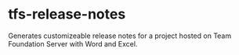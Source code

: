 tfs-release-notes
=================

Generates customizeable release notes for a project hosted on Team Foundation Server with Word and Excel.



